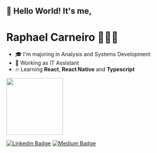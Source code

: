 <h2> 👋 Hello World! It's me, <h1>Raphael Carneiro 🧑🏽‍💻</h1> </h2>

- 🎓 I'm majoring in Analysis and Systems Development
- 🌵 Working as IT Assistant
- 🔥 Learning **React**, **React Native** and **Typescript**

<a href="https://github.com/Raphael-GC">
  <img height="150em" src="https://github-readme-stats.vercel.app/api?username=Raphael-GC&theme=gotham&show_icons=true"/>
<div>

[![Linkedin Badge](https://img.shields.io/badge/-Raphael%20-GC-9178b2?style=for-the-badge&logo=Linkedin&logoColor=db952b&link=https://www.linkedin.com/in/raphael-gc/)](https://www.linkedin.com/in/raphael-gc/)
[![Medium Badge](https://img.shields.io/badge/-@raphael-gc-9178b2?style=for-the-badge&labelColor=ffe33c&logo=medium&logoColor=db952b&link=https://medium.com/@raphael-gc/)](https://medium.com/@raphael-gc/) 

